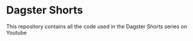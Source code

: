 # Dagster Shorts
This repository contains all the code used in the Dagster Shorts series on Youtube

